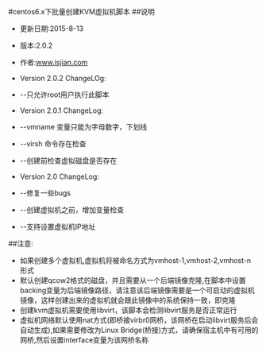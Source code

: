 #centos6.x下批量创建KVM虚拟机脚本
##说明
- 更新日期:2015-8-13
- 版本:2.0.2
- 作者:www.isjian.com

- Version 2.0.2 ChangeLOg:
- --只允许root用户执行此脚本
- Version 2.0.1 ChangeLog:
- --vmname 变量只能为字母数字，下划线
- --virsh 命令存在检查
- --创建前检查虚拟磁盘是否存在
- Version 2.0 ChangeLog:
- --修复一些bugs
- --创建虚拟机之前，增加变量检查
- --支持设置虚拟机IP地址

##注意:
- 如果创建多个虚拟机,虚拟机将被命名方式为vmhost-1,vmhost-2,vmhost-n 形式
- 默认创建qcow2格式的磁盘，并且需要从一个后端镜像克隆,在脚本中设置backing变量为后端镜像路径，请注意该后端镜像需要是一个可启动的虚拟机镜像，这样创建出来的虚拟机就会跟此镜像中的系统保持一致，即克隆
- 创建kvm虚拟机需要使用libvirt，该脚本会检测libvirt服务是否正常运行
- 虚拟机网络默认使用nat方式(即桥接virbr0网桥，该网桥在启动libvirt服务后会自动生成),如果需要修改为Linux Bridge(桥接)方式，请确保宿主机中有可用的网桥,然后设置interface变量为该网桥名称
